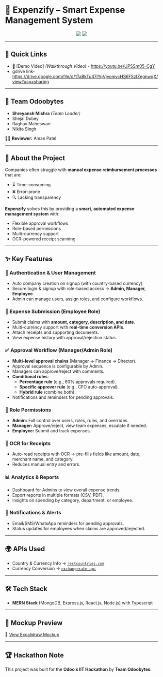 # 💸 Expenzify – Smart Expense Management System  

<p align="center">
  <img src="https://img.shields.io/badge/Hackathon-Odoo%20x%20IIT-blueviolet?style=for-the-badge" />
  <img src="https://img.shields.io/badge/Team-Odoobytes-orange?style=for-the-badge" />
</p>

---

## 🔗 Quick Links  

- 🎥 [Demo Video] *(Walkthrough Video)*  - https://youtu.be/UPSSm05-CgY
- gdrive link- https://drive.google.com/file/d/1TaBkTu47IYqVjvomvcHS6FSzIZegnwqX/view?usp=sharing

---

## 👥 Team Odoobytes  
- **Shreyansh Mishra** *(Team Leader)*  
- Shejal Dubey  
- Raghav Maheswari  
- Nikita Singh  

👨‍🏫 **Reviewer:** Aman Patel  

---

## 🚀 About the Project  

Companies often struggle with **manual expense reimbursement processes** that are:  
- ⏳ Time-consuming  
- ❌ Error-prone  
- 🔍 Lacking transparency  

**Expenzify** solves this by providing a **smart, automated expense management system** with:  
- Flexible approval workflows  
- Role-based permissions  
- Multi-currency support  
- OCR-powered receipt scanning  

---

## ✨ Key Features  

### 👤 Authentication & User Management  
- Auto company creation on signup (with country-based currency).  
- Secure login & signup with role-based access → **Admin, Manager, Employee**.  
- Admin can manage users, assign roles, and configure workflows.  

### 📝 Expense Submission (Employee Role)  
- Submit claims with **amount, category, description, and date**.  
- Multi-currency support with **real-time conversion APIs**.  
- Attach receipts and supporting documents.  
- View expense history with approval/rejection status.  

### ✅ Approval Workflow (Manager/Admin Role)  
- **Multi-level approval chains** (Manager → Finance → Director).  
- Approval sequence is configurable by Admin.  
- Managers can approve/reject with comments.  
- **Conditional rules**:  
  - **Percentage rule** (e.g., 60% approvals required).  
  - **Specific approver rule** (e.g., CFO auto-approval).  
  - **Hybrid rule** (combine both).  
- Notifications and reminders for pending approvals.  

### 📌 Role Permissions  
- **Admin:** Full control over users, roles, rules, and overrides.  
- **Manager:** Approve/reject, view team expenses, escalate if needed.  
- **Employee:** Submit and track expenses.  

### 🧾 OCR for Receipts  
- Auto-read receipts with OCR → pre-fills fields like amount, date, merchant name, and category.  
- Reduces manual entry and errors.  

### 📊 Analytics & Reports  
- Dashboard for Admins to view overall expense trends.  
- Export reports in multiple formats (CSV, PDF).  
- Insights on spending by category, department, or employee.  

### 🔔 Notifications & Alerts  
- Email/SMS/WhatsApp reminders for pending approvals.  
- Status updates for employees when claims are approved/rejected.  

---

## 🌍 APIs Used  
- Country & Currency Info → [`restcountries.com`](https://restcountries.com/v3.1/all?fields=name,currencies)  
- Currency Conversion → [`exchangerate-api`](https://api.exchangerate-api.com/v4/latest/{BASE_CURRENCY})  

---

## 🛠 Tech Stack  
- **MERN Stack** (MongoDB, Express.js, React.js, Node.js) with Typescript  

---

## 🎨 Mockup Preview  
🔗 [View Excalidraw Mockup](https://link.excalidraw.com/l/65VNwvy7c4X/4WSLZDTrhkA)  

---

## 🏆 Hackathon Note  
This project was built for the **Odoo x IIT Hackathon** by **Team Odoobytes**.  



